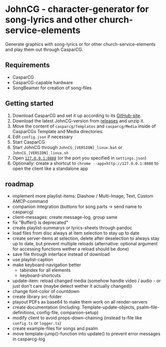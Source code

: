 # JohnCG - character-generator for song-lyrics and other church-service-elements
Generate graphics with song-lyrics or for other church-service-elements and play them out through CasparCG.

## Requirements
- CasparCG
- CasparCG-capable hardware
- SongBeamer for creation of song-files

## Getting started
1. Download CasparCG and set it up according to its [GitHub-site](https://github.com/CasparCG/server).
2. Download the latest JohnCG-version from [releases](https://github.com/johannesbuehl/johncg/releases) and unzip it.
3. Move the content of `casparcg/Templates` and `casparcg/Media` inside of CasparCGs Template and Media directories.
4. Edit `config.json` if necessary
5. Start CasparCG
6. Start JohnCG through `JohnCG_[VERSION]_linux.bat` or `JohnCG_[VERSION]_linux.sh`
7. Open [`127.0.0.1:8888`](127.0.0.1:8888) (or the port you specified in `settings.json`)
8. Optionally: create a shortcut to `chrome --app=http://127.0.0.1:8888` to open the client like a standalone app

## roadmap
- implement more playlist-items: Diashow / Multi-Image, Text, Custom AMCP-command
- companion integration (buttons for song parts -> send name to casparcg)
- client-messages: create message-log, group same
- fix "Buffer() is deprecated"
- create playlist-summarys or lyrics-sheets through pandoc
- load files from disc always at item selection to stay up to date
- create server-items at selection, delete after deselection to always stay up to date, but prevent multiple reloads (alternative: optional argument for accessing functions wether a reload should be done)
- save file through interface instead of download
- use playlist-caption
- make keyboard-navigation better
  - tabindex for all elements
  - keyboard-shortcuts
- update-item: reload changed media (somehow handle video / audio - or just don't care (maybe detect wether it actually changed))
- change font-color of countdown
- create library src-folder
- playout PDFs as base64 to make them work on all render-servers
- create documentation (including: Template-update-objects, psalm-file-definitions, config-file, companion-setup)
- modify client to avoid props-down-chaining (instead ts-file like `config.ts` or `logger.ts`)
- create example-files for songs and psalm
- move template-jump()-function into update() to prevent error messages in casparcg-log
